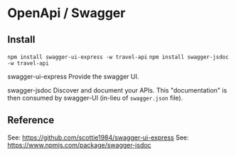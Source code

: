 # OpenApi / Swagger

## Install 

`npm install swagger-ui-express -w travel-api`
`npm install swagger-jsdoc -w travel-api`

swagger-ui-express
    Provide the swagger UI.

swagger-jsdoc
    Discover and document your APIs.
    This "documentation" is then consumed by swagger-UI (in-lieu of `swagger.json` file).


## Reference

See: https://github.com/scottie1984/swagger-ui-express
See: https://www.npmjs.com/package/swagger-jsdoc
